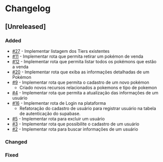 # Changelog

## [Unreleased]

### Added
* [#27](https://github.com/afmireski/garchop-api/issues/27) - Implementar listagem dos Tiers existentes
* [#11](https://github.com/afmireski/garchop-api/issues/11) - Implementar rota que permita retirar um pokémon de venda
* [#12](https://github.com/afmireski/garchop-api/issues/12) - Implementar rota que permita listar todos os pokémons que estão a venda
* [#20](https://github.com/afmireski/garchop-api/issues/20) - Implementar rota que exiba as informações detalhadas de um Pokémon
* [#9](https://github.com/afmireski/garchop-api/issues/9) - Implementar rota que permita o cadastro de um novo pokémon
    * Criado novos recursos relacionados a pokemons e tipo de pokemon
* [#4](https://github.com/afmireski/garchop-api/issues/4) - Implementar rota que permita a atualização das informações de um usuário
* [#16](https://github.com/afmireski/garchop-api/issues/16) - Implementar rota de Login na plataforma
    * Refatoração do cadastro de usuário para registrar usuário na tabela de autenticação do supabase.
* [#5](https://github.com/afmireski/garchop-api/issues/5) - Implementar rota para excluir um usuário
* [#3](https://github.com/afmireski/garchop-api/issues/3) - Implementar rota que possibilite o cadastro de um usuário
* [#2](https://github.com/afmireski/garchop-api/issues/2) - Implementar rota para buscar informações de um usuário

### Changed

### Fixed